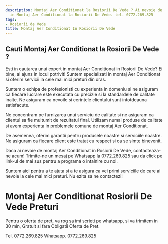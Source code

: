 ```yaml
---
description: Montaj Aer Conditionat la Rosiorii De Vede ? Ai nevoie de un profesionist
  in Montaj Aer Conditionat la Rosiorii De Vede. tel. 0772.269.825
tags:
- Rosiorii de Vede
title: Montaj Aer Conditionat In Rosiorii De Vede
---
```



## Cauti Montaj Aer Conditionat la Rosiorii De Vede ?

Esti in cautarea unui expert in montaj Aer Conditionat in Rosiorii De Vede? Ei bine, ai ajuns in locul potrivit! Suntem specializati in montaj Aer Conditionat si oferim servicii la cele mai mici preturi din oras. 

Suntem o echipa de profesionisti cu experienta in domeniu si ne asiguram ca fiecare lucrare este executata cu precizie si la standardele de calitate inalte. Ne asiguram ca nevoile si cerintele clientului sunt intotdeauna satisfacute.

Ne concentram pe furnizarea unui serviciu de calitate si ne asiguram ca clientul sa fie multumit de rezultatul final. Utilizam numai produse de calitate si avem experienta in problemele comune de montaj Aer Conditionat.

De asemenea, oferim garantii pentru produsele noastre si serviciile noastre. Ne asiguram ca fiecare client este tratat cu respect si ca se simte binevenit.

Daca ai nevoie de montaj Aer Conditionat in Rosiorii De Vede, contacteaza-ne acum! Trimite-ne un mesaj pe Whatsapp la 0772.269.825 sau da click pe link-ul de mai sus pentru a programa o intalnire cu noi.

Suntem aici pentru a te ajuta si a te asigura ca vei primi serviciile de care ai nevoie la cele mai mici preturi. Nu ezita sa ne contactezi!

# Montaj Aer Conditionat Rosiorii De Vede Preturi
Pentru o oferta de pret, va rog sa imi scrieti pe whatsapp, si va trimitem in 30 min, Gratuit si fara Obligatii Oferta de Pret.

Tel. 0772.269.825
Whatsapp. 0772.269.825